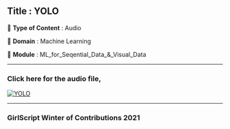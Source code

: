 ## Title : YOLO
🔴 **Type of Content** : Audio

🔴 **Domain** : Machine Learning

🔴 **Module** : ML_for_Seqential_Data_&_Visual_Data

*********************************************************************

### Click here for the audio file,

[![YOLO](https://github.com/Pratyaksha-047/winter-of-contributing/blob/8568e99a5ed4a9412c953645e559906a48e3630c/Machine_Learning/ML_For_Sequential_Data_&_Visual_Data/Assets/YOLO_(A).png)](https://drive.google.com/file/d/1wk0jfydF2EhW5SAqm5m2BTSo3iRhfQ3c/view?usp=sharing)

*********************************************************************

### GirlScript Winter of Contributions 2021
